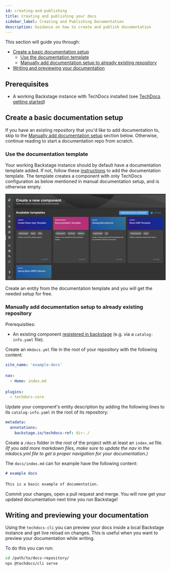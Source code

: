 ```yaml
---
id: creating-and-publishing
title: Creating and publishing your docs
sidebar_label: Creating and Publishing Documentation
description: Guidance on how to create and publish documentation
---
```


This section will guide you through:

- [Create a basic documentation setup](#create-a-basic-documentation-setup)
  - [Use the documentation template](#use-the-documentation-template)
  - [Manually add documentation setup to already existing repository](#manually-add-documentation-setup-to-already-existing-repository)
- [Writing and previewing your documentation](#writing-and-previewing-your-documentation)

## Prerequisites

- A working Backstage instance with TechDocs installed (see
  [TechDocs getting started](getting-started.md))

## Create a basic documentation setup

If you have an existing repository that you'd like to add documentation to, skip
to the
[Manually add documentation setup](#manually-add-documentation-setup-to-already-existing-repository)
section below. Otherwise, continue reading to start a documentation repo from
scratch.

### Use the documentation template

Your working Backstage instance should by default have a documentation template
added. If not, follow these
[instructions](../software-templates/installation.md#adding-templates) to add
the documentation template. The template creates a component with only TechDocs configuration as below mentioned in manual documentation setup, and is otherwise empty.

![Documentation Template](../../assets/techdocs/documentation-template.png)

Create an entity from the documentation template and you will get the needed
setup for free.

### Manually add documentation setup to already existing repository

Prerequisities:

- An existing component
  [registered in backstage](../software-catalog/index.md#adding-components-to-the-catalog)
  (e.g. via a `catalog-info.yaml` file).

Create an `mkdocs.yml` file in the root of your repository with the following
content:

```yaml
site_name: 'example-docs'

nav:
  - Home: index.md

plugins:
  - techdocs-core
```

Update your component's entity description by adding the following lines to its
`catalog-info.yaml` in the root of its repository:

```yaml
metadata:
  annotations:
    backstage.io/techdocs-ref: dir:./
```

Create a `/docs` folder in the root of the project with at least an `index.md`
file. _(If you add more markdown files, make sure to update the nav in the
mkdocs.yml file to get a proper navigation for your documentation.)_

The `docs/index.md` can for example have the following content:

```md
# example docs

This is a basic example of documentation.
```

Commit your changes, open a pull request and merge. You will now get your
updated documentation next time you run Backstage!

## Writing and previewing your documentation

Using the `techdocs-cli` you can preview your docs inside a local Backstage
instance and get live reload on changes. This is useful when you want to preview
your documentation while writing.

To do this you can run:

```bash
cd /path/to/docs-repository/
npx @techdocs/cli serve
```
